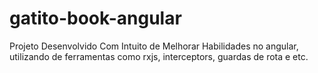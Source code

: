 # gatito-book-angular

Projeto Desenvolvido Com Intuito de Melhorar Habilidades no angular, utilizando de ferramentas como rxjs, interceptors, guardas de rota e etc.
